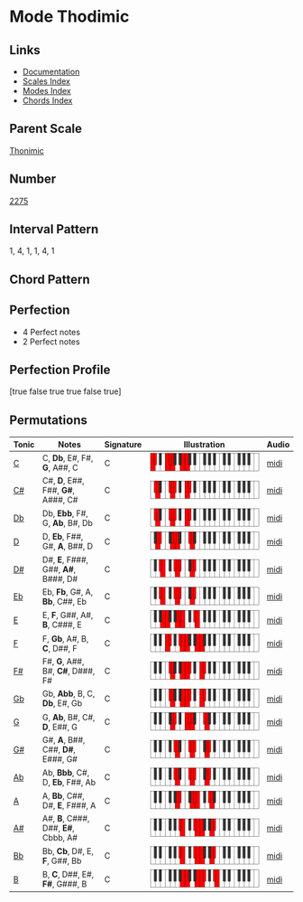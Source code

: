 # Mode Thodimic

## Links

- [Documentation](index.md)
- [Scales Index](Scales.md)
- [Modes Index](Modes.md)
- [Chords Index](Chords.md)

## Parent Scale

[Thonimic](ScaleThonimic.md)

## Number

[2275](https://ianring.com/musictheory/scales/2275)

## Interval Pattern

1, 4, 1, 1, 4, 1

## Chord Pattern



## Perfection

- 4 Perfect notes
- 2 Perfect notes

## Perfection Profile

[true false true true false true]

## Permutations

| Tonic | Notes | Signature | Illustration | Audio |
|-------|-------|-----------|--------------|-------|
| [C](ModeCNaturalThodimic.md) | C, **Db**, E#, F#, **G**, A##, C | C | ![CNaturalThodimic](ModeCNaturalThodimic.png) | [midi](https://github.com/edipermadi/music/blob/main/docs/ModeCNaturalThodimic.mid?raw=true) |
| [C#](ModeCSharpThodimic.md) | C#, **D**, E##, F##, **G#**, A###, C# | C | ![CSharpThodimic](ModeCSharpThodimic.png) | [midi](https://github.com/edipermadi/music/blob/main/docs/ModeCSharpThodimic.mid?raw=true) |
| [Db](ModeDFlatThodimic.md) | Db, **Ebb**, F#, G, **Ab**, B#, Db | C | ![DFlatThodimic](ModeDFlatThodimic.png) | [midi](https://github.com/edipermadi/music/blob/main/docs/ModeDFlatThodimic.mid?raw=true) |
| [D](ModeDNaturalThodimic.md) | D, **Eb**, F##, G#, **A**, B##, D | C | ![DNaturalThodimic](ModeDNaturalThodimic.png) | [midi](https://github.com/edipermadi/music/blob/main/docs/ModeDNaturalThodimic.mid?raw=true) |
| [D#](ModeDSharpThodimic.md) | D#, **E**, F###, G##, **A#**, B###, D# | C | ![DSharpThodimic](ModeDSharpThodimic.png) | [midi](https://github.com/edipermadi/music/blob/main/docs/ModeDSharpThodimic.mid?raw=true) |
| [Eb](ModeEFlatThodimic.md) | Eb, **Fb**, G#, A, **Bb**, C##, Eb | C | ![EFlatThodimic](ModeEFlatThodimic.png) | [midi](https://github.com/edipermadi/music/blob/main/docs/ModeEFlatThodimic.mid?raw=true) |
| [E](ModeENaturalThodimic.md) | E, **F**, G##, A#, **B**, C###, E | C | ![ENaturalThodimic](ModeENaturalThodimic.png) | [midi](https://github.com/edipermadi/music/blob/main/docs/ModeENaturalThodimic.mid?raw=true) |
| [F](ModeFNaturalThodimic.md) | F, **Gb**, A#, B, **C**, D##, F | C | ![FNaturalThodimic](ModeFNaturalThodimic.png) | [midi](https://github.com/edipermadi/music/blob/main/docs/ModeFNaturalThodimic.mid?raw=true) |
| [F#](ModeFSharpThodimic.md) | F#, **G**, A##, B#, **C#**, D###, F# | C | ![FSharpThodimic](ModeFSharpThodimic.png) | [midi](https://github.com/edipermadi/music/blob/main/docs/ModeFSharpThodimic.mid?raw=true) |
| [Gb](ModeGFlatThodimic.md) | Gb, **Abb**, B, C, **Db**, E#, Gb | C | ![GFlatThodimic](ModeGFlatThodimic.png) | [midi](https://github.com/edipermadi/music/blob/main/docs/ModeGFlatThodimic.mid?raw=true) |
| [G](ModeGNaturalThodimic.md) | G, **Ab**, B#, C#, **D**, E##, G | C | ![GNaturalThodimic](ModeGNaturalThodimic.png) | [midi](https://github.com/edipermadi/music/blob/main/docs/ModeGNaturalThodimic.mid?raw=true) |
| [G#](ModeGSharpThodimic.md) | G#, **A**, B##, C##, **D#**, E###, G# | C | ![GSharpThodimic](ModeGSharpThodimic.png) | [midi](https://github.com/edipermadi/music/blob/main/docs/ModeGSharpThodimic.mid?raw=true) |
| [Ab](ModeAFlatThodimic.md) | Ab, **Bbb**, C#, D, **Eb**, F##, Ab | C | ![AFlatThodimic](ModeAFlatThodimic.png) | [midi](https://github.com/edipermadi/music/blob/main/docs/ModeAFlatThodimic.mid?raw=true) |
| [A](ModeANaturalThodimic.md) | A, **Bb**, C##, D#, **E**, F###, A | C | ![ANaturalThodimic](ModeANaturalThodimic.png) | [midi](https://github.com/edipermadi/music/blob/main/docs/ModeANaturalThodimic.mid?raw=true) |
| [A#](ModeASharpThodimic.md) | A#, **B**, C###, D##, **E#**, Cbbb, A# | C | ![ASharpThodimic](ModeASharpThodimic.png) | [midi](https://github.com/edipermadi/music/blob/main/docs/ModeASharpThodimic.mid?raw=true) |
| [Bb](ModeBFlatThodimic.md) | Bb, **Cb**, D#, E, **F**, G##, Bb | C | ![BFlatThodimic](ModeBFlatThodimic.png) | [midi](https://github.com/edipermadi/music/blob/main/docs/ModeBFlatThodimic.mid?raw=true) |
| [B](ModeBNaturalThodimic.md) | B, **C**, D##, E#, **F#**, G###, B | C | ![BNaturalThodimic](ModeBNaturalThodimic.png) | [midi](https://github.com/edipermadi/music/blob/main/docs/ModeBNaturalThodimic.mid?raw=true) |
